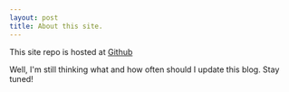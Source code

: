 ```yaml
---
layout: post
title: About this site.
---
```


This site repo is hosted at [Github](https://github.com/nghenglim/nghenglim)

Well, I'm still thinking what and how often should I update this blog. Stay tuned!
